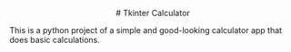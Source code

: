 <p align="center">
# Tkinter Calculator</p>

This is a python project of a simple and good-looking calculator app that does basic calculations.
